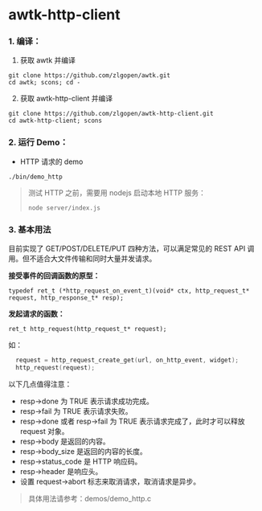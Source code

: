 # awtk-http-client

### 1. 编译：

1. 获取 awtk 并编译

```
git clone https://github.com/zlgopen/awtk.git
cd awtk; scons; cd -
```

2. 获取 awtk-http-client 并编译
```
git clone https://github.com/zlgopen/awtk-http-client.git
cd awtk-http-client; scons
```

### 2. 运行 Demo：

* HTTP 请求的 demo

```
./bin/demo_http
```
> 测试 HTTP 之前，需要用 nodejs 启动本地 HTTP 服务：
>
> ```
> node server/index.js
> ```

### 3. 基本用法

目前实现了 GET/POST/DELETE/PUT 四种方法，可以满足常见的 REST API 调用。但不适合大文件传输和同时大量并发请求。

**接受事件的回调函数的原型：**

```
typedef ret_t (*http_request_on_event_t)(void* ctx, http_request_t* request, http_response_t* resp);
```

**发起请求的函数：**

```
ret_t http_request(http_request_t* request);
```

如：

```c
  request = http_request_create_get(url, on_http_event, widget);
  http_request(request);

```

以下几点值得注意：

* resp->done 为 TRUE 表示请求成功完成。
* resp->fail 为 TRUE 表示请求失败。
* resp->done 或者 resp->fail 为 TRUE 表示请求完成了，此时才可以释放 request 对象。
* resp->body 是返回的内容。
* resp->body_size 是返回的内容的长度。
* resp->status_code 是 HTTP 响应码。
* resp->header 是响应头。
* 设置 request->abort 标志来取消请求，取消请求是异步。

> 具体用法请参考：demos/demo_http.c 
